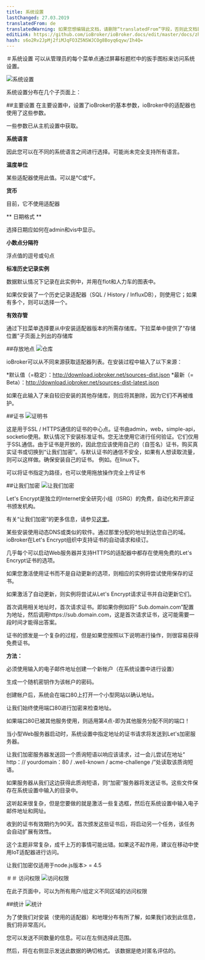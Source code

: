 ```yaml
---
title: 系统设置
lastChanged: 27.03.2019
translatedFrom: de
translatedWarning: 如果您想编辑此文档，请删除“translatedFrom”字段，否则此文档将再次自动翻译
editLink: https://github.com/ioBroker/ioBroker.docs/edit/master/docs/zh-cn/admin/settings.md
hash: s6o2Rv2JpMj2fiMJqFO3Z5NSWJCOg8Boyq6qyw/Ih4Q=
---
```

＃系统设置
可以从管理员的每个菜单点通过屏幕标题栏中的扳手图标来访问系统设置。

![系统设置](../../de/admin/media/ADMIN_Settings_main.png)

系统设置分布在几个子页面上：

##主要设置
在主要设置中，设置了ioBroker的基本参数，ioBroker中的适配器也使用了这些参数。

一些参数已从主机设置中获取。

**系统语言**

因此您可以在不同的系统语言之间进行选择。可能尚未完全支持所有语言。

**温度单位**

某些适配器使用此值。可以是°C或°F。

**货币**

目前，它不使用适配器

** 日期格式 **

选择日期应如何在admin和vis中显示。

**小数点分隔符**

浮点值的逗号或句点

**标准历史记录实例**

数据默认情况下记录在此实例中，并用在flot和人力车的图表中。

如果仅安装了一个历史记录适配器（SQL / History / InfluxDB），则使用它；如果有多个，则可以选择一个。

**有效存管**

通过下拉菜单选择要从中安装适配器版本的所需存储库。下拉菜单中提供了“存储位置”子页面上列出的存储库

##存放地点
![仓库](../../de/admin/media/ADMIN_Settings_repos.png)

ioBroker可以从不同来源获取适配器列表。在安装过程中输入了以下来源：

*默认值（=稳定）：http://download.iobroker.net/sources-dist.json
*最新（= Beta）：http://download.iobroker.net/sources-dist-latest.json

如果在此输入了来自较旧安装的其他存储库，则应将其删除，因为它们不再被维护。

##证书
![证明书](../../de/admin/media/ADMIN_Settings_certificates.png)

这是用于SSL / HTTPS通信的证书的中心点。证书由admin，web，simple-api，socketio使用。默认情况下安装标准证书。您无法使用它进行任何验证。它们仅用于SSL通信。由于证书是开放的，因此您应该使用自己的（自签名）证书，购买真实证书或切换到“让我们加密”。与默认证书的通信不安全，如果有人想读取流量，则可以这样做。确保安装自己的证书。
例如。在linux下。

可以将证书指定为路径，也可以使用拖放操作完全上传证书

##让我们加密
![让我们加密](../../de/admin/media/ADMIN_Settings_letsencrypt.png)

Let's Encrypt是独立的Internet安全研究小组（ISRG）的免费，自动化和开源证书颁发机构。

有关“让我们加密”的更多信息，请参见[这里](https://letsencrypt.org/)。

某些安装使用动态DNS或类似的软件。通过那里分配的地址到达您自己的域。 ioBroker在Let's Encrypt组织中支持证书的自动请求和续订。

几乎每个可以启动Web服务器并支持HTTPS的适配器中都存在使用免费的Let's Encrypt证书的选项。

如果您激活使用证书而不是自动更新的选项，则相应的实例将尝试使用保存的证书。

如果激活了自动更新，则实例将尝试从Let's Encrypt请求证书并自动更新它们。

首次调用相关地址时，首次请求证书。即如果你例如将“ Sub.domain.com”配置为地址，然后调用https://sub.domain.com，这是首次请求证书，这可能需要一段时间才能得出答案。

证书的颁发是一个复杂的过程，但是如果您按照以下说明进行操作，则很容易获得免费证书。

**方法：**

必须使用输入的电子邮件地址创建一个新帐户（在系统设置中进行设置）

生成一个随机密钥作为该帐户的密码。

创建帐户后，系统会在端口80上打开一个小型网站以确认地址。

让我们始终使用端口80进行加密来检查地址。

如果端口80已被其他服务使用，则适用第4点-即为其他服务分配不同的端口！

当小型Web服务器启动时，系统设置中指定地址的证书请求将发送到Let's加密服务器。

让我们加密服务器发送回一个质询短语以响应该请求，过一会儿尝试在地址“ http：// yourdomain：80 / .well-known / acme-challenge /”处读取该质询短语。

如果服务器从我们这边获得此质询短语，则“加密”服务器将发送证书。这些文件保存在系统设置中输入的目录中。

这听起来很复杂，但是您要做的就是激活一些复选框，然后在系统设置中输入电子邮件地址和网址。

收到的证书有效期约为90天。首次颁发这些证书后，将启动另一个任务，该任务会自动扩展有效性。

这个主题非常复杂，成千上万的事情可能出错。如果这不起作用，建议在移动中使用IoT适配器进行访问。

让我们加密仅适用于node.js版本> = 4.5

＃＃ 访问权限
![访问权限](../../de/admin/media/ADMIN_Settings_zugriffsrechte.png)

在此子页面中，可以为所有用户/组定义不同区域的访问权限

##统计
![统计](../../de/admin/media/ADMIN_Settings_statistics.png)

为了使我们对安装（使用的适配器）和地理分布有所了解，如果我们收到此信息，我们将非常高兴。

您可以发送不同数量的信息。可以在左侧选择此范围。

然后，将在右侧显示发送此数据的确切格式。
该数据是绝对匿名评估的。